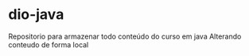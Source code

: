 # dio-java
Repositorio para armazenar todo conteúdo do curso em java
Alterando conteudo de forma local